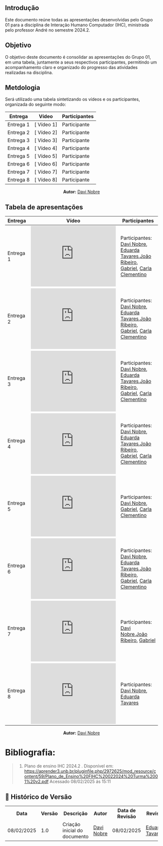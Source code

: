 ## Introdução
Este documento reúne todas as apresentações desenvolvidas pelo Grupo 01 para a disciplina de Interação Humano Computador (IHC), ministrada pelo professor André no semestre 2024.2.

## Objetivo
O objetivo deste documento é consolidar as apresentações do Grupo 01, em uma tabela, juntamente a seus respectivos participantes, permitindo um acompanhamento claro e organizado do progresso das atividades realizadas na disciplina. 


## Metdologia

Será utilizado uma tabela sintetizando os vídeos e os participantes, organizada do seguinte modo: 

<center>

| Entrega          | Vídeo               | Participantes         |
|------------------|---------------------|-----------------------|
| Entrega 1        | [ Vídeo 1]   | Participante     |
| Entrega 2        | [ Vídeo 2]   | Participante     |
| Entrega 3        | [ Vídeo 3]   | Participante     |
| Entrega 4        | [ Vídeo 4]   | Participante     |
| Entrega 5        | [ Vídeo 5]   | Participante     |
| Entrega 6        | [ Vídeo 6]   | Participante     |
| Entrega 7        | [ Vídeo 7]   | Participante     |
| Entrega 8        | [ Vídeo 8]   | Participante     |

<p align="center"><b>Autor:</b> <a href="https://github.com/Jagaima">Davi Nobre</a></p> 

</center>

## Tabela de apresentações


<center>

| Entrega          | Vídeo               | Participantes         |
|------------------|---------------------|-----------------------|
| Entrega 1        | <iframe width="280" height="200" src="https://www.youtube.com/embed/cNwGmvcH3YQ" title="IHC - Entrega 1" frameborder="0" allow="accelerometer; autoplay; clipboard-write; encrypted-media; gyroscope; picture-in-picture; web-share" referrerpolicy="strict-origin-when-cross-origin" allowfullscreen></iframe>  | Participantes: [Davi Nobre](https://github.com/Jagaima), [Eduarda Tavares](https://github.com/erteduarda),[João Ribeiro](https://github.com/Joa0V), [Gabriel](https://github.com/GabrielSMonteiro), [Carla Clementino](https://github.com/ccarlaa)   |
| Entrega 2        | <iframe width="280" height="200" src="https://www.youtube.com/embed/ewo8Qq7uaqw" title="Entrega 2 - Grupo 1" frameborder="0" allow="accelerometer; autoplay; clipboard-write; encrypted-media; gyroscope; picture-in-picture; web-share" referrerpolicy="strict-origin-when-cross-origin" allowfullscreen></iframe>   | Participantes: [Davi Nobre](https://github.com/Jagaima), [Eduarda Tavares](https://github.com/erteduarda),[João Ribeiro](https://github.com/Joa0V), [Gabriel](https://github.com/GabrielSMonteiro), [Carla Clementino](https://github.com/ccarlaa)      |
| Entrega 3        | <iframe width="280" height="200" src="https://www.youtube.com/embed/-0upcvtOWGQ" title="Entrega 3 - Grupo 1" frameborder="0" allow="accelerometer; autoplay; clipboard-write; encrypted-media; gyroscope; picture-in-picture; web-share" referrerpolicy="strict-origin-when-cross-origin" allowfullscreen></iframe>   | Participantes: [Davi Nobre](https://github.com/Jagaima), [Eduarda Tavares](https://github.com/erteduarda),[João Ribeiro](https://github.com/Joa0V), [Gabriel](https://github.com/GabrielSMonteiro), [Carla Clementino](https://github.com/ccarlaa)     |
| Entrega 4        | <iframe width="280" height="200" src="https://www.youtube.com/embed/-0upcvtOWGQ" title="Entrega 3 - Grupo 1" frameborder="0" allow="accelerometer; autoplay; clipboard-write; encrypted-media; gyroscope; picture-in-picture; web-share" referrerpolicy="strict-origin-when-cross-origin" allowfullscreen></iframe>   | Participantes: [Davi Nobre](https://github.com/Jagaima), [Eduarda Tavares](https://github.com/erteduarda),[João Ribeiro](https://github.com/Joa0V), [Gabriel](https://github.com/GabrielSMonteiro), [Carla Clementino](https://github.com/ccarlaa)      |
| Entrega 5        | <iframe width="280" height="200" src="https://www.youtube.com/embed/U4clYxAPHso" title="Gravação Entrega 05" frameborder="0" allow="accelerometer; autoplay; clipboard-write; encrypted-media; gyroscope; picture-in-picture; web-share" referrerpolicy="strict-origin-when-cross-origin" allowfullscreen></iframe>   | Participantes: [Davi Nobre](https://github.com/Jagaima), [Gabriel](https://github.com/GabrielSMonteiro), [Carla Clementino](https://github.com/ccarlaa)     |
| Entrega 6        | <iframe width="280" height="200" src="https://www.youtube.com/embed/zIrp86uoHhk" title="Apresentação da entrega 06 grupo 01" frameborder="0" allow="accelerometer; autoplay; clipboard-write; encrypted-media; gyroscope; picture-in-picture; web-share" referrerpolicy="strict-origin-when-cross-origin" allowfullscreen></iframe>   | Participantes: [Davi Nobre](https://github.com/Jagaima), [Eduarda Tavares](https://github.com/erteduarda),[João Ribeiro](https://github.com/Joa0V), [Gabriel](https://github.com/GabrielSMonteiro), [Carla Clementino](https://github.com/ccarlaa)      |
| Entrega 7        | <iframe width="280" height="200" src="https://www.youtube.com/embed/KznnmLGDtM8" title="Apresentação etapa 7" frameborder="0" allow="accelerometer; autoplay; clipboard-write; encrypted-media; gyroscope; picture-in-picture; web-share" referrerpolicy="strict-origin-when-cross-origin" allowfullscreen></iframe>   |  Participantes: [Davi Nobre](https://github.com/Jagaima),[João Ribeiro](https://github.com/Joa0V), [Gabriel](https://github.com/GabrielSMonteiro)|
| Entrega 8        | <iframe width="280" height="200" src="https://www.youtube.com/embed/kskSK87yCPU" title="Entrega 8 - Verificação e Validação" frameborder="0" allow="accelerometer; autoplay; clipboard-write; encrypted-media; gyroscope; picture-in-picture; web-share" referrerpolicy="strict-origin-when-cross-origin" allowfullscreen></iframe>   | Participantes: [Davi Nobre](https://github.com/Jagaima), [Eduarda Tavares](https://github.com/erteduarda) |

<p align="center"><b>Autor:</b> <a href="https://github.com/Jagaima">Davi Nobre</a></p> 

</center>

# Bibliografia:

> 1. Plano de ensino IHC 2024.2 . Disponível em: <https://aprender3.unb.br/pluginfile.php/2972625/mod_resource/content/59/Plano_de_Ensino%20FIHC%20022024%20Turma%2001%20v2.pdf> Acessado 08/02/2025 ás 15:11


## :round_pushpin: Histórico de Versão 
<div align="center">
    <table style="margin: auto;">
        <tr>
            <th>Data</th>
            <th>Versão</th>
            <th>Descrição</th>
            <th>Autor</th>
            <th>Data de Revisão</th>
            <th>Revisor</th>
        </tr>
        <tr>
            <td>08/02/2025</td>
            <td>1.0</td>
            <td>Criação inicial do documento</td>
            <td><a href="https://github.com/Jagaima">Davi Nobre</a></td>
            <td>08/02/2025</td>
            <td><a href="https://github.com/erteduarda">Eduarda Tavares</a></td>
         </tr>    
        </table>
    </div>

